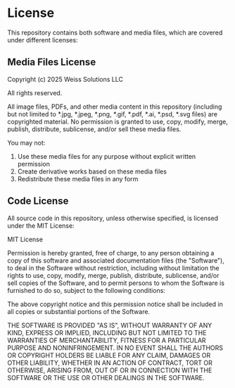 # License

This repository contains both software and media files, which are covered under different licenses:

## Media Files License
Copyright (c) 2025 Weiss Solutions LLC

All rights reserved.

All image files, PDFs, and other media content in this repository (including but not limited to *.jpg, *.jpeg, *.png, *.gif, *.pdf, *.ai, *.psd, *.svg files) are copyrighted material. No permission is granted to use, copy, modify, merge, publish, distribute, sublicense, and/or sell these media files.

You may not:
1. Use these media files for any purpose without explicit written permission
2. Create derivative works based on these media files
3. Redistribute these media files in any form

## Code License
All source code in this repository, unless otherwise specified, is licensed under the MIT License:

MIT License

Permission is hereby granted, free of charge, to any person obtaining a copy of this software and associated documentation files (the "Software"), to deal in the Software without restriction, including without limitation the rights to use, copy, modify, merge, publish, distribute, sublicense, and/or sell copies of the Software, and to permit persons to whom the Software is furnished to do so, subject to the following conditions:

The above copyright notice and this permission notice shall be included in all copies or substantial portions of the Software.

THE SOFTWARE IS PROVIDED "AS IS", WITHOUT WARRANTY OF ANY KIND, EXPRESS OR IMPLIED, INCLUDING BUT NOT LIMITED TO THE WARRANTIES OF MERCHANTABILITY, FITNESS FOR A PARTICULAR PURPOSE AND NONINFRINGEMENT. IN NO EVENT SHALL THE AUTHORS OR COPYRIGHT HOLDERS BE LIABLE FOR ANY CLAIM, DAMAGES OR OTHER LIABILITY, WHETHER IN AN ACTION OF CONTRACT, TORT OR OTHERWISE, ARISING FROM, OUT OF OR IN CONNECTION WITH THE SOFTWARE OR THE USE OR OTHER DEALINGS IN THE SOFTWARE.
